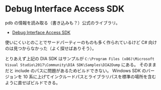 # Debug Interface Access SDK
pdb の情報を読み取る（書き込みも？）公式のライブラリ。
- [Debug Interface Access SDK](https://msdn.microsoft.com/en-us/library/x93ctkx8.aspx)

使いにくいとのことでサードパーティーのものも多く作られているけど C# 向けのは見つからなかった（よく探せばありそう）。

とりあえず上記の DIA SDK はサンプルが `C:\Program Files (x86)\Microsoft Visual Studio\2017\Community\DIA SDK\Samples\DIA2Dump` にある。
そのままだと include のパスに問題があるためビルドできない。
Windows SDK のバージョンを 10 系に上げてインクルードパスとライブラリパスを標準の場所を含むように直せばビルドできる。